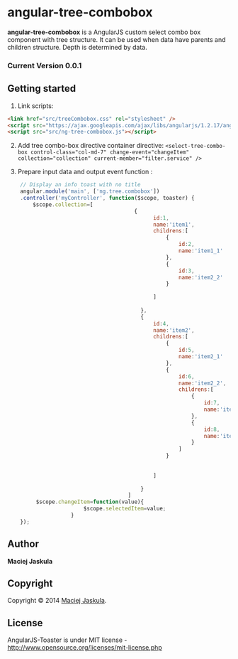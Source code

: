 angular-tree-combobox
=================

**angular-tree-combobox** is a AngularJS custom select combo box component with tree structure. It can be used when
data have parents and children structure. Depth is determined by data. 

### Current Version 0.0.1

## Getting started

1. Link scripts:

```html
<link href="src/treeCombobox.css" rel="stylesheet" />
<script src="https://ajax.googleapis.com/ajax/libs/angularjs/1.2.17/angular.min.js" ></script>
<script src="src/ng-tree-combobox.js"></script>
```

2. Add tree combo-box directive container directive: 
`<select-tree-combo-box control-class="col-md-7" change-event="changeItem"  collection="collection" current-member="filter.service" />`

3. Prepare input data and output event function :

```js
	// Display an info toast with no title
	angular.module('main', ['ng.tree.combobox'])
	.controller('myController', function($scope, toaster) {
	    $scope.collection=[
                                        {
                                              id:1,
                                              name:'item1',
                                              childrens:[
                                                  {
                                                      id:2,
                                                      name:'item1_1'
                                                  },
                                                  {
                                                      id:3,
                                                      name:'item2_2'
                                                  }
                          
                                              ]
                          
                                          },
                                          {
                                              id:4,
                                              name:'item2',
                                              childrens:[
                                                  {
                                                      id:5,
                                                      name:'item2_1'
                                                  },
                                                  {
                                                      id:6,
                                                      name:'item2_2',
                                                      childrens:[
                                                          {
                                                              id:7,
                                                              name:'item2_2_1'
                                                          },
                                                          {
                                                              id:8,
                                                              name:'item2_2_2'
                                                          }
                                                      ]
                                                  }
                          
                          
                                              ]
                          
                                          }
                                      ]
	     $scope.changeItem=function(value){
                        $scope.selectedItem=value;
                    }
	});
```

## Author
**Maciej Jaskula**


## Copyright
Copyright © 2014 [Maciej Jaskula](https://twitter.com/matjaskula).

## License 
AngularJS-Toaster is under MIT license - http://www.opensource.org/licenses/mit-license.php